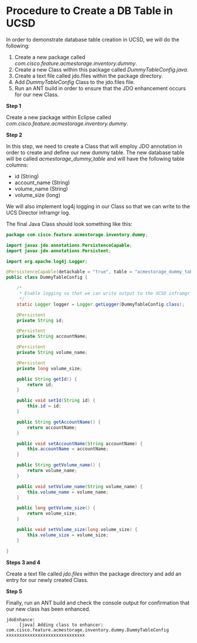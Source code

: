 # Procedure to Create a DB Table in UCSD

In order to demonstrate database table creation in UCSD, we will do the following:

 1. Create a new package called _com.cisco.feature.acmestorage.inventory.dummy_.
 2. Create a new Class within this package called _DummyTableConfig.java_.
 3. Create a text file called jdo.files within the package directory.
 4. Add _DummyTableConfig_ Class to the jdo.files file.
 5. Run an ANT build in order to ensure that the JDO enhancement occurs for our new Class.


**Step 1**

Create a new package within Eclipse called _com.cisco.feature.acmestorage.inventory.dummy_.



**Step 2**

In this step, we need to create a Class that will employ JDO annotation in order to create and define our new dummy table. The new database table will be called _acmestorage_dummy_table_ and will have the following table columns:

 * id (String)
 * account_name (String)
 * volume_name (String)
 * volume_size (long)

We will also implement log4j logging in our Class so that we can write to the UCS Director inframgr log.

The final Java Class should look something like this:

```java
package com.cisco.feature.acmestorage.inventory.dummy;

import javax.jdo.annotations.PersistenceCapable;
import javax.jdo.annotations.Persistent;

import org.apache.log4j.Logger;

@PersistenceCapable(detachable = "true", table = "acmestorage_dummy_table")
public class DummyTableConfig {

	/*
	 * Enable logging so that we can write output to the UCSD inframgr logfile.
	 */
	static Logger logger = Logger.getLogger(DummyTableConfig.class);

    @Persistent
    private String id;

    @Persistent
    private String accountName;

    @Persistent
    private String volume_name;

    @Persistent
    private long volume_size;

	public String getId() {
		return id;
	}

	public void setId(String id) {
		this.id = id;
	}

	public String getAccountName() {
		return accountName;
	}

	public void setAccountName(String accountName) {
		this.accountName = accountName;
	}

	public String getVolume_name() {
		return volume_name;
	}

	public void setVolume_name(String volume_name) {
		this.volume_name = volume_name;
	}

	public long getVolume_size() {
		return volume_size;
	}

	public void setVolume_size(long volume_size) {
		this.volume_size = volume_size;
	}

}
```

**Steps 3 and 4**

Create a text file called _jdo.files_ within the package directory and add an entry for our newly created Class.


**Step 5**

Finally, run an ANT build and check the console output for confirmation that our new class has been enhanced.

```
jdoEnhance:
     [java] Adding class to enhancer: com.cisco.feature.acmestorage.inventory.dummy.DummyTableConfig    xxxxxxxxxxxxxxxxxxxxxxxxxxxxxx
```
